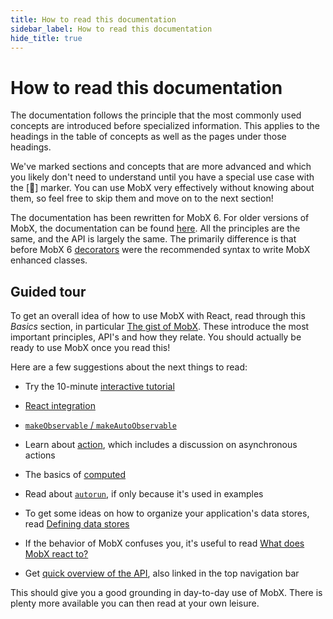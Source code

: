 ```yaml
---
title: How to read this documentation
sidebar_label: How to read this documentation
hide_title: true
---
```


<script async type="text/javascript" src="//cdn.carbonads.com/carbon.js?serve=CEBD4KQ7&placement=mobxjsorg" id="_carbonads_js"></script>

# How to read this documentation

The documentation follows the principle that the most commonly used concepts are
introduced before specialized information. This applies to the headings in the table
of concepts as well as the pages under those headings.

We've marked sections and concepts that are more advanced and which you likely don't need to understand until you have a special use case with the [🚀] marker. You can use MobX very effectively without knowing about them, so feel free to skip them and move on to the next section!

The documentation has been rewritten for MobX 6. For older versions of MobX, the documentation can be found [here](https://github.com/mobxjs/mobx/tree/mobx4and5/docs).
All the principles are the same, and the API is largely the same. The primarily difference is that before MobX 6 [decorators](https://github.com/mobxjs/mobx/blob/mobx4and5/docs/best/decorators.md) were the recommended syntax to write MobX enhanced classes.

## Guided tour

To get an overall idea of how to use MobX with React, read through this _Basics_ section, in particular [The gist of MobX](concepts.md).
These introduce the most important principles, API's and how they relate.
You should actually be ready to use MobX once you read this!

Here are a few suggestions about the next things to read:

-   Try the 10-minute [interactive tutorial](/getting-started.html)

-   [React integration](../react/react-integration.md)

-   [`makeObservable` / `makeAutoObservable`](../refguide/observable.md)

-   Learn about [action](../refguide/action.md), which includes a discussion on asynchronous actions

-   The basics of [computed](../refguide/computed.md)

-   Read about [`autorun`](../refguide/autorun.md), if only because it's used in examples

-   To get some ideas on how to organize your application's data stores, read [Defining data stores](../best/store.md)

-   If the behavior of MobX confuses you, it's useful to read [What does MobX react to?](../best/what-does-mobx-react-to.md)

-   Get [quick overview of the API](../refguide/api.md), also linked in the top navigation bar

This should give you a good grounding in day-to-day use of MobX. There is plenty more available you can then read at your own leisure.
